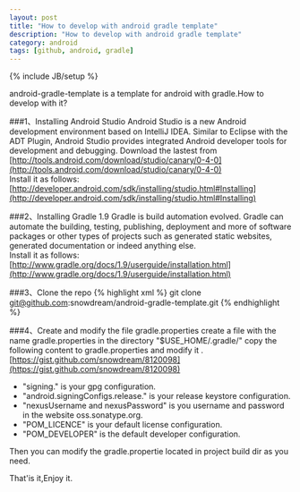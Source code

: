 ```yaml
---
layout: post
title: "How to develop with android gradle template"
description: "How to develop with android gradle template"
category: android
tags: [github, android, gradle]
---
```

{% include JB/setup %}

android-gradle-template is a template for android with gradle.How to develop with it?

###1、Installing Android Studio
Android Studio is a new Android development environment based on IntelliJ IDEA. Similar to Eclipse with the ADT Plugin, Android Studio provides integrated Android developer tools for development and debugging.
Download the lastest from [http://tools.android.com/download/studio/canary/0-4-0](http://tools.android.com/download/studio/canary/0-4-0)                            
Install it as follows:                            
[http://developer.android.com/sdk/installing/studio.html#Installing](http://developer.android.com/sdk/installing/studio.html#Installing)                            
<!-- more -->

###2、Installing Gradle 1.9
Gradle is build automation evolved. Gradle can automate the building, testing, publishing, deployment and more of software packages or other types of projects such as generated static websites, generated documentation or indeed anything else.                            
Install it as follows:                             
[http://www.gradle.org/docs/1.9/userguide/installation.html](http://www.gradle.org/docs/1.9/userguide/installation.html)                            


###3、Clone the repo
{% highlight xml %}
    git clone git@github.com:snowdream/android-gradle-template.git
{% endhighlight %}

###4、Create and modify the file gradle.properties
create a file with the name  gradle.properties in the directory "$USE_HOME/.gradle/"
copy the following content to gradle.properties and modify it .                
[https://gist.github.com/snowdream/8120098](https://gist.github.com/snowdream/8120098)

* "signing." is your gpg configuration.
* "android.signingConfigs.release." is your release keystore configuration.
* "nexusUsername and nexusPassword" is you username and password in the website oss.sonatype.org.
* "POM_LICENCE" is your default license configuration.
* "POM_DEVELOPER" is the default developer configuration.

Then you can modify the gradle.propertie located in project build dir as you need.

That'is it,Enjoy it.

